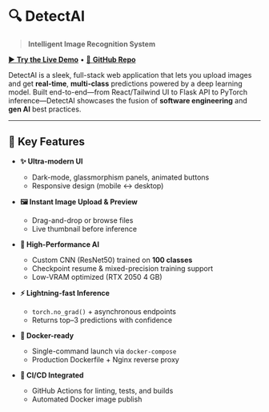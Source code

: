 # 🔍 DetectAI  
> **Intelligent Image Recognition System**  

[▶️ **Try the Live Demo**](https://detectai-lilac.vercel.app/) • [📂 **GitHub Repo**](https://github.com/vinodravi84/DETECTAI)

DetectAI is a sleek, full-stack web application that lets you upload images and get **real-time**, **multi-class** predictions powered by a deep learning model. Built end-to-end—from React/Tailwind UI to Flask API to PyTorch inference—DetectAI showcases the fusion of **software engineering** and **gen AI** best practices.

---

## 🌟 Key Features

- **✨ Ultra-modern UI**  
  - Dark-mode, glassmorphism panels, animated buttons  
  - Responsive design (mobile ↔ desktop)  

- **🖼️ Instant Image Upload & Preview**  
  - Drag-and-drop or browse files  
  - Live thumbnail before inference  

- **🤖 High-Performance AI**  
  - Custom CNN (ResNet50) trained on **100 classes**  
  - Checkpoint resume & mixed-precision training support  
  - Low-VRAM optimized (RTX 2050 4 GB)  

- **⚡ Lightning-fast Inference**  
  - `torch.no_grad()` + asynchronous endpoints  
  - Returns top–3 predictions with confidence  

- **🐳 Docker-ready**  
  - Single-command launch via `docker-compose`  
  - Production Dockerfile + Nginx reverse proxy  

- **🔄 CI/CD Integrated**  
  - GitHub Actions for linting, tests, and builds  
  - Automated Docker image publish  
